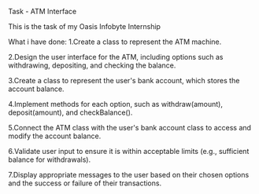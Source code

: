 Task  - ATM Interface

This is the task of my Oasis Infobyte Internship

What i have done: 1.Create a class to represent the ATM machine.

2.Design the user interface for the ATM, including options such as withdrawing, depositing, and checking the balance.

3.Create a class to represent the user's bank account, which stores the account balance.

4.Implement methods for each option, such as withdraw(amount), deposit(amount), and checkBalance().

5.Connect the ATM class with the user's bank account class to access and modify the account balance.

6.Validate user input to ensure it is within acceptable limits (e.g., sufficient balance for withdrawals).

7.Display appropriate messages to the user based on their chosen options and the success or failure of their transactions.
